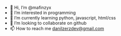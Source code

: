 - 👋 Hi, I’m @mafinzyx
- 👀 I’m interested in programming
- 🌱 I’m currently learning python, javascript, html/css
- 💞️ I’m looking to collaborate on github
- 📫 How to reach me danilzerzdev@gmail.com

<!---
mafinzyx/mafinzyx is a ✨ special ✨ repository because its `README.md` (this file) appears on your GitHub profile.
You can click the Preview link to take a look at your changes.
--->
